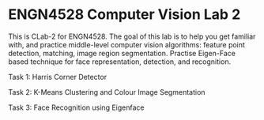 # ENGN4528 Computer Vision Lab 2

This is CLab-2 for ENGN4528. The goal of this lab is to help you get familiar with, and practice middle-level computer vision algorithms: feature point detection, matching, image region segmentation. Practise Eigen-Face based technique for face representation, detection, and recognition.

Task 1: Harris Corner Detector

Task 2: K-Means Clustering and Colour Image Segmentation

Task 3: Face Recognition using Eigenface
